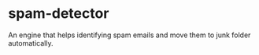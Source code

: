 # spam-detector
An engine that helps identifying spam emails and move them to junk folder automatically. 
